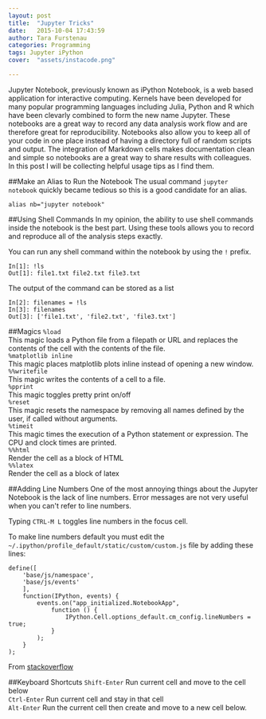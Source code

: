 ```yaml
---
layout: post
title:  "Jupyter Tricks"
date:   2015-10-04 17:43:59
author: Tara Furstenau
categories: Programming
tags: Jupyter iPython
cover:  "assets/instacode.png"

---
```


Jupyter Notebook, previously known as iPython Notebook, is a web based application for interactive computing. Kernels have been developed for many popular programming languages including Julia, Python and R which have been clevarly combined to form the new name Jupyter.  These notebooks are a great way to record any data analysis work flow and are therefore great for reproducibility.  Notebooks also allow you to keep all of your code in one place instead of having a directory full of random scripts and output.  The integration of Markdown cells makes documentation clean and simple so notebooks are a great way to share results with colleagues.  In this post I will be collecting helpful usage tips as I find them. 

##Make an Alias to Run the Notebook
The usual command `jupyter notebook` quickly became tedious so this is a good candidate for an alias.
	
	alias nb="jupyter notebook"

##Using Shell Commands
In my opinion, the ability to use shell commands inside the notebook is the best part.  Using these tools allows you to record and reproduce all of the analysis steps exactly.  

You can run any shell command within the notebook by using the `!` prefix.

	In[1]: !ls
	Out[1]: file1.txt file2.txt file3.txt

The output of the command can be stored as a list

	In[2]: filenames = !ls
	In[3]: filenames
	Out[3]: ['file1.txt', 'file2.txt', 'file3.txt']

##Magics
```%load```  
This magic loads a Python file from a filepath or URL and replaces the contents of the cell with the contents of the file.  
```%matplotlib inline```  
This magic places matplotlib plots inline instead of opening a new window.  
```%%writefile```  
This magic writes the contents of a cell to a file.  
```%pprint```  
This magic toggles pretty print on/off  
```%reset```  
This magic resets the namespace by removing all names defined by the user, if called without arguments.  
```%timeit```  
This magic times the execution of a Python statement or expression. The CPU and clock times are printed.  
```%%html```  
Render the cell as a block of HTML  
```%%latex```  
Render the cell as a block of latex  


##Adding Line Numbers
One of the most annoying things about the Jupyter Notebook is the lack of line numbers.  Error messages are not very useful when you can't refer to line numbers. 

Typing `CTRL-M L` toggles line numbers in the focus cell. 

To make line numbers default you must edit the `~/.ipython/profile_default/static/custom/custom.js` file by adding these lines:

	define([
	    'base/js/namespace',
	    'base/js/events'
	    ], 
	    function(IPython, events) {
	        events.on("app_initialized.NotebookApp", 
	            function () {
	                IPython.Cell.options_default.cm_config.lineNumbers = true;
	            }
	        );
	    }
	);	

From [stackoverflow](http://stackoverflow.com/questions/20197471/how-to-display-line-numbers-in-ipython-notebook-code-cell-by-default)

##Keyboard Shortcuts
`Shift-Enter` Run current cell and move to the cell below  
`Ctrl-Enter` Run current cell and stay in that cell  
`Alt-Enter` Run the current cell then create and move to a new cell below.


